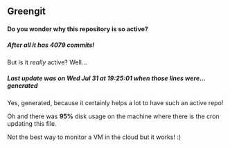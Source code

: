 ## Greengit

#### Do you wonder why this repository is so active?

##### After all it has 4079 commits!

But is it *really* active? Well...

##### Last update was on Wed Jul 31 at 19:25:01 when those lines were... generated

Yes, generated, because it certainly helps a lot to have such an active repo!

Oh and there was **95%** disk usage on the machine
where there is the cron updating this file.

Not the best way to monitor a VM in the cloud but it works! :)
